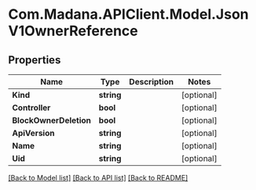 
# Com.Madana.APIClient.Model.JsonV1OwnerReference

## Properties

Name | Type | Description | Notes
------------ | ------------- | ------------- | -------------
**Kind** | **string** |  | [optional] 
**Controller** | **bool** |  | [optional] 
**BlockOwnerDeletion** | **bool** |  | [optional] 
**ApiVersion** | **string** |  | [optional] 
**Name** | **string** |  | [optional] 
**Uid** | **string** |  | [optional] 

[[Back to Model list]](../README.md#documentation-for-models)
[[Back to API list]](../README.md#documentation-for-api-endpoints)
[[Back to README]](../README.md)

